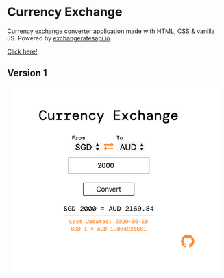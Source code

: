 # Currency Exchange 

Currency exchange converter application made with HTML, CSS & vanilla JS.
Powered by [exchangeratesapi.io](https://exchangeratesapi.io/).

[Click here!](https://mxtng.github.io/currencyExchange/)

## Version 1
<p align="center">
  <img src="img/v1.png" height="80%"/>
</p>
